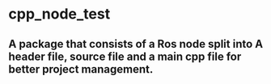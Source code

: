 # cpp_node_test
## A package that consists of a Ros node split into A header file, source file and a main cpp file for better project management.
